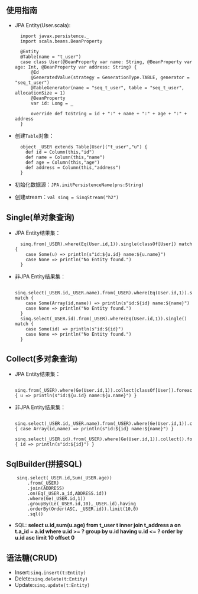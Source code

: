 ## 使用指南
+ JPA Entity(User.scala):

        import javax.persistence._
        import scala.beans.BeanProperty

        @Entity
        @Table(name = "t_user")
        case class User(@BeanProperty var name: String, @BeanProperty var age: Int, @BeanProperty var address: String) {
            @Id
            @GeneratedValue(strategy = GenerationType.TABLE, generator = "seq_t_user")
            @TableGenerator(name = "seq_t_user", table = "seq_t_user", allocationSize = 1)
            @BeanProperty
            var id: Long = _

            override def toString = id + ":" + name + ":" + age + ":" + address
        }
        
+ 创建`Table`对象：

        object _USER extends Table[User]("t_user","u") {
          def id = Column(this,"id")
          def name = Column(this,"name")
          def age = Column(this,"age")
          def address = Column(this,"address")
        }
        
+ 初始化数据源：`JPA.initPersistenceName(pns:String)`
+ 创建stream：`val sinq = SinqStream("h2")`

## Single(单对象查询)
+ JPA Entity结果集：

        sinq.from(_USER).where(Eq(User.id,1)).single(classOf[User]) match {
          case Some(u) => println(s"id:${u.id} name:${u.name}")
          case None => println("No Entity found.")
        }

+ 非JPA Entity结果集：

        sinq.select(_USER.id,_USER.name).from(_USER).where(Eq(User.id,1)).single() match {
          case Some(Array(id,name)) => println(s"id:${id} name:${name}")
          case None => println("No Entity found.")
        }
        sinq.select(_USER.id).from(_USER).where(Eq(User.id,1)).single() match {
          case Some(id) => println(s"id:${id}")
          case None => println("No Entity found.")
        }

## Collect(多对象查询)
+ JPA Entity结果集：

        sinq.from(_USER).where(Ge(User.id,1)).collect(classOf[User]).foreach { u => println(s"id:${u.id} name:${u.name}") }

+ 非JPA Entity结果集：

        sinq.select(_USER.id,_USER.name).from(_USER).where(Ge(User.id,1)).collect().foreach { case Array(id,name) => println(s"id:${id} name:${name}") }
        sinq.select(_USER.id).from(_USER).where(Ge(User.id,1)).collect().foreach { id => println(s"id:${id}") }

## SqlBuilder(拼接SQL)

        sinq.select(_USER.id,Sum(_USER.age))
            .from(_USER)
            .join(ADDRESS)
            .on(Eq(_USER.a_id,ADDRESS.id))
            .where(Ge(_USER.id,1))
            .groupBy(Le(_USER.id,10),_USER.id).having
            .orderBy(Order(ASC, _USER.id)).limit(10,0)
            .sql()

+ SQL: __select u.id,sum(u.age) from t_user t inner join t_address a on t.a_id = a.id where u.id >= ? group by u.id having u.id <= ? order by u.id asc limit 10 offset 0__

## 语法糖(CRUD)
+ Insert:`sinq.insert(t:Entity)`
+ Delete:`sinq.delete(t:Entity)`
+ Update:`sinq.update(t:Entity)`